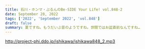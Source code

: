 ```yaml
---
title: 石川・ホンマ・ぶるんのBe-SIDE Your Life! vol.848-2
date: September 28, 2022
tags: ['2022', 'September 2022', 'vol.848']
draft: false
summary: 夏ですね。もうだいぶ昔のようですね。世間ではお盆直前なんですね…
---
```


http://project-phi.ddo.jp/ishikawa/ishikawa848_2.mp3